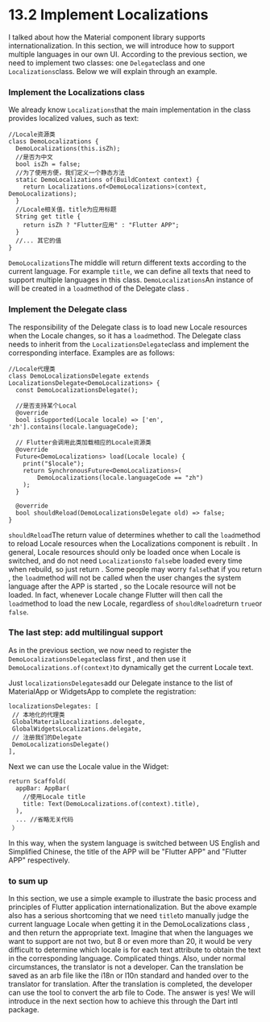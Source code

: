 # 13.2 Implement Localizations

I talked about how the Material component library supports internationalization. In this section, we will introduce how to support multiple languages ​​in our own UI. According to the previous section, we need to implement two classes: one `Delegate`class and one `Localizations`class. Below we will explain through an example.

### Implement the Localizations class

We already know `Localizations`that the main implementation in the class provides localized values, such as text:

```
//Locale资源类
class DemoLocalizations {
  DemoLocalizations(this.isZh);
  //是否为中文
  bool isZh = false;
  //为了使用方便，我们定义一个静态方法
  static DemoLocalizations of(BuildContext context) {
    return Localizations.of<DemoLocalizations>(context, DemoLocalizations);
  }
  //Locale相关值，title为应用标题
  String get title {
    return isZh ? "Flutter应用" : "Flutter APP";
  }
  //... 其它的值  
}

```

`DemoLocalizations`The middle will return different texts according to the current language. For example `title`, we can define all texts that need to support multiple languages ​​in this class. `DemoLocalizations`An instance of will be created in a `load`method of the Delegate class .

### Implement the Delegate class

The responsibility of the Delegate class is to load new Locale resources when the Locale changes, so it has a `load`method. The Delegate class needs to inherit from the `LocalizationsDelegate`class and implement the corresponding interface. Examples are as follows:

```
//Locale代理类
class DemoLocalizationsDelegate extends LocalizationsDelegate<DemoLocalizations> {
  const DemoLocalizationsDelegate();

  //是否支持某个Local
  @override
  bool isSupported(Locale locale) => ['en', 'zh'].contains(locale.languageCode);

  // Flutter会调用此类加载相应的Locale资源类
  @override
  Future<DemoLocalizations> load(Locale locale) {
    print("$locale");
    return SynchronousFuture<DemoLocalizations>(
        DemoLocalizations(locale.languageCode == "zh")
    );
  }

  @override
  bool shouldReload(DemoLocalizationsDelegate old) => false;
}

```

`shouldReload`The return value of determines whether to call the `load`method to reload Locale resources when the Localizations component is rebuilt . In general, Locale resources should only be loaded once when Locale is switched, and do not need `Localizations`to `false`be loaded every time when rebuild, so just return . Some people may worry `false`that if you return , the `load`method will not be called when the user changes the system language after the APP is started , so the Locale resource will not be loaded. In fact, whenever Locale change Flutter will then call the `load`method to load the new Locale, regardless of `shouldReload`return `true`or `false`.

### The last step: add multilingual support

As in the previous section, we now need to register the `DemoLocalizationsDelegate`class first , and then use it `DemoLocalizations.of(context)`to dynamically get the current Locale text.

Just `localizationsDelegates`add our Delegate instance to the list of MaterialApp or WidgetsApp to complete the registration:

```
localizationsDelegates: [
 // 本地化的代理类
 GlobalMaterialLocalizations.delegate,
 GlobalWidgetsLocalizations.delegate,
 // 注册我们的Delegate
 DemoLocalizationsDelegate()
],

```

Next we can use the Locale value in the Widget:

```
return Scaffold(
  appBar: AppBar(
    //使用Locale title  
    title: Text(DemoLocalizations.of(context).title),
  ),
  ... //省略无关代码
 ）

```

In this way, when the system language is switched between US English and Simplified Chinese, the title of the APP will be "Flutter APP" and "Flutter APP" respectively.

### to sum up

In this section, we use a simple example to illustrate the basic process and principles of Flutter application internationalization. But the above example also has a serious shortcoming that we need `title`to manually judge the current language Locale when getting it in the DemoLocalizations class , and then return the appropriate text. Imagine that when the languages ​​we want to support are not two, but 8 or even more than 20, it would be very difficult to determine which locale is for each text attribute to obtain the text in the corresponding language. Complicated things. Also, under normal circumstances, the translator is not a developer. Can the translation be saved as an arb file like the i18n or l10n standard and handed over to the translator for translation. After the translation is completed, the developer can use the tool to convert the arb file to Code. The answer is yes! We will introduce in the next section how to achieve this through the Dart intl package.